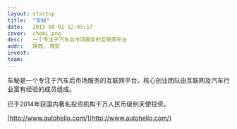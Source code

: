 ```yaml
---
layout: startup
title:  "车秘"
date:   2015-08-01 12:05:17
cover:	chemi.png
desc:	一个专注于汽车后市场服务的互联网平台
addr:	陕西, 西安
invest:	
team:	
---
```


车秘是一个专注于汽车后市场服务的互联网平台。核心创业团队由互联网及汽车行业富有经验的成员组成。

已于2014年获国内著名投资机构千万人民币级别天使投资。

[http://www.autohello.com/](http://www.autohello.com/)